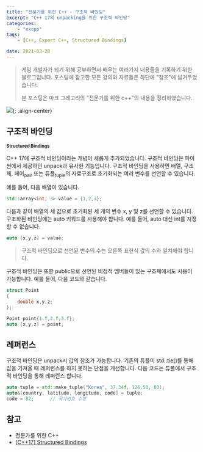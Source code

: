 ```yaml
---
title: "전문가를 위한 C++ - 구조적 바인딩"
excerpt: "C++ 17의 unpacking을 위한 구조적 바인딩"
categories:
    - "excpp"
tags:
    - [C++, Expert C++, Structured Bindings]

date: 2021-03-28
---
```

> 게임 개발자가 되기 위해 공부하면서 배우는 여러가지 내용들을 기록하기 위한 블로그입니다. 포스팅에 참고한 모든 강의와 자료들은 하단에 "참조"에 남겨두었습니다.
> 
> 본 포스팅은 마크 그레고리의 "전문가를 위한 c++"의 내용을 정리하였습니다.

![](https://media1.giphy.com/media/nthoYgQ91Up2u7qmcE/giphy.gif?cid=ecf05e474qok4grj7vz9gydiu4lba82d6qhq7g8ebxj67p20&rid=giphy.gif&ct=g){: .align-center}

## 구조적 바인딩

<b><sub>Structured Bindings</sub></b>

C++ 17에 구조적 바인딩이라는 개념이 새롭게 추가되었습니다. 구조적 바인딩은 파이썬에서 제공하던 unpack과 유사한 기능입니다. 구조적 바인딩을 사용하면 배열, 구조체, 페어<sub>pair</sub> 또는 튜플<sub>tuple</sub>의 자료구조로 초기화되는 여러 변수를 선언할 수 있습니다. 

예를 들어, 다음 배열이 있습니다.

```cpp
std::array<int, 3> value = {1,2,3};
```

다음과 같이 배열의 세 값으로 초기화된 세 개의 변수 x, y 및 z를 선언할 수 있습니다. 구조화된 바인딩에는 auto 키워드를 사용해야 합니다. 예를 들어, auto 대신 int를 지정할 수 없습니다.

```cpp
auto [x,y,z] = value;
```

> 구조적 바인딩으로 선언된 변수의 수는 오른쪽 표현식 값의 수와 일치해야 합니다. 

구조적 바인딩은 또한 public으로 선언된 비정적 멤버들이 있는 구조체에서도 사용이 가능합니다. 예를 들어, 다음 코드와 같습니다.

```cpp
struct Point
{
    double x,y,z;
};

Point point{1.f,2.f,3.f};
auto [x,y,z] = point;
```

## 레퍼런스

구조적 바인딩은 unpack시 값의 참조가 가능합니다. 기존의 튜플이 std::tie()를 통해 값을 가져올 때 레퍼런스를 하지 못하는 단점을 개선합니다. 다음 코드는 튜플에서 구조적 바인딩을 통해 레퍼런스 합니다.

```cpp
auto tuple = std::make_tuple("Korea", 37.34f, 126.58, 80);
auto&[country, latitude, longitude, code] = tuple;
code = 82;      // 국가번호 수정
```

## 참고

- 전문가를 위한 C++
- [\[C++17\] Structured Bindings](http://egloos.zum.com/sweeper/v/3203903)